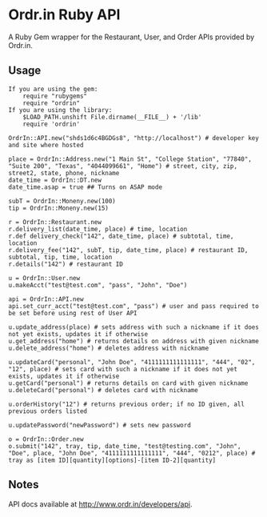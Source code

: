 Ordr.in Ruby API
======================

A Ruby Gem wrapper for the Restaurant, User, and Order APIs provided by Ordr.in.

Usage
-----
    If you are using the gem:
        require "rubygems"
        require "ordrin"
    If you are using the library:
        $LOAD_PATH.unshift File.dirname(__FILE__) + '/lib'
        require 'ordrin'
        
    OrdrIn::API.new("shds1d6c4BGDGs8", "http://localhost") # developer key and site where hosted
    
    place = OrdrIn::Address.new("1 Main St", "College Station", "77840", "Suite 200", "Texas", "4044099661", "Home") # street, city, zip, street2, state, phone, nickname
    date_time = OrdrIn::DT.new
    date_time.asap = true ## Turns on ASAP mode

    subT = OrdrIn::Moneny.new(100)
    tip = OrdrIn::Moneny.new(15)
    
    r = OrdrIn::Restaurant.new
    r.delivery_list(date_time, place) # time, location
    r.def delivery_check("142", date_time, place) # subtotal, time, location
    r.delivery_fee("142", subT, tip, date_time, place) # restaurant ID, subtotal, tip, time, location
    r.details("142") # restaurant ID

    u = OrdrIn::User.new
    u.makeAcct("test@test.com", "pass", "John", "Doe")

    api = OrdrIn::API.new
    api.set_curr_acct("test@test.com", "pass") # user and pass required to be set before using rest of User API
    
    u.update_address(place) # sets address with such a nickname if it does not yet exists, updates it if otherwise
    u.get_address("home") # returns details on address with given nickname
    u.delete_address("home") # deletes address with nickname
    
    u.updateCard("personal", "John Doe", "4111111111111111", "444", "02", "12", place) # sets card with such a nickname if it does not yet exists, updates it if otherwise
    u.getCard("personal") # returns details on card with given nickname
    u.deleteCard("personal") # deletes card with nickname
    
    u.orderHistory("12") # returns previous order; if no ID given, all previous orders listed
    
    u.updatePassword("newPassword") # sets new password
    
    o = OrdrIn::Order.new
    o.submit("142", tray, tip, date_time, "test@testing.com", "John", "Doe", place, "John Doe", "4111111111111111", "444", "0212", place) # tray as [item ID][quantity][options]-[item ID-2][quantity]

       
Notes
----- 
API docs available at http://www.ordr.in/developers/api.
